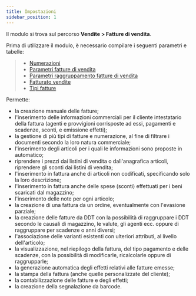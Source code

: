 ```yaml
---
title: Impostazioni
sidebar_position: 1
---
```


Il modulo si trova sul percorso **Vendite > Fatture di vendita**.

Prima di utilizzare il modulo, è necessario compilare i seguenti parametri e tabelle:     
> - [Numerazioni](/docs/configurations/tables/fluentis-numerations)  
> - [Parametri fatture di vendita](/docs/configurations/parameters/sales/sales-invoices-parameters)
> - [Parametri raggruppamento fatture di vendita](/docs/configurations/parameters/sales/invoice-grouping)
> - [Fatturato vendite](/docs/configurations/tables/sales/sales-turnover)   
> - [Tipi fatture](/docs/configurations/tables/sales/invoices-type)

Permette:
- la creazione manuale delle fatture;  
- l'inserimento delle informazioni commerciali per il cliente intestatario della fattura (agenti e provvigioni corrisposte ad essi, pagamenti e scadenze, sconti, e emissione effetti);  
- la gestione di più tipi di fatture e numerazione, al fine di filtrare i documenti secondo la loro natura commerciale;  
- l'inserimento degli articoli per i quali le informazioni sono proposte in automatico;  
- riprendere i prezzi dai listini di vendita o dall'anagrafica articoli, riprendere gli sconti dai listini di vendita;  
- l'inserimento in fattura anche di articoli non codificati, specificando solo la loro descrizione;  
- l'inserimento in fattura anche delle spese (sconti) effettuati per i beni scaricati dal magazzino;  
- l'inserimento delle note per ogni articolo;  
- la creazione di una fattura da un ordine, eventualmente con l'evasione parziale;  
- la creazione delle fatture da DDT con la possibilità di raggruppare i DDT secondo le causali di magazzino, le valute, gli agenti ecc. oppure di raggruppare per scadenze o anni diversi;  
- l'associazione delle varianti esistenti con ulteriori attributi, al livello dell'articolo;  
- la visualizzazione, nel riepilogo della fattura, del tipo pagamento e delle scadenze, con la possibilità di modificarle, ricalcolarle oppure di raggrupparle;  
- la generazione automatica degli effetti relativi alle fatture emesse; 
- la stampa della fattura (anche quelle personalizzate del cliente); 
- la contabilizzazione delle fatture e degli effetti; 
- la creazione della segnalazione da barcode.